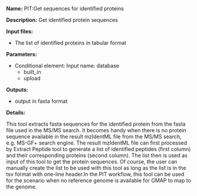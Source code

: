 **Name:** PIT:Get sequences for identified proteins

**Description:**
Get identified protein sequences

**Input files:**
* The list of identified proteins in tabular format

**Parameters:**
* Conditional element: Input name: database
  * built_in
  * upload

**Outputs:**
* output in fasta format

**Details:**

This tool extracts fasta sequences for the identified protein from the fasta file used in the MS/MS search. It becomes handy when there is no protein sequence available in the result mzIdentML file from the MS/MS search, e.g. MS-GF+ search engine. The result mzIdentML file can first processed by Extract Peptide tool to generate a list of identified peptides (first column) and their corresponding proteins (second column). The list then is used as input of this tool to get the protein sequences.
Of course, the user can manually create the list to be used with this tool as long as the list is in the tsv format with one-line header.In the PIT workflow, this tool can be used for the scenario when no reference genome is available for GMAP to map to the genome.
    
